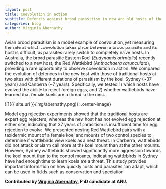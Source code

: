 ```yaml
---
layout: post
title: Coevolution in action
subtitle: Defences against brood parasitism in new and old hosts of the eastern koel
categories: blog
author: Virginia Abernathy
---
```

Avian brood parasitism is a model example of coevolution, yet measuring the rate at which coevolution takes place between a brood parasite and its host is difficult, as parasites rarely switch to completely naïve hosts. In Australia, the brood parasitic Eastern Koel (_Eudynamis orientalis_) recently switched to a new host, the Red Wattlebird (_Anthochaera carunculata_), providing a rare opportunity to observe coevolution in action. We compared the evolution of defences in the new host with those of traditional hosts at two sites with different durations of parasitism by the koel: Sydney (~37 years) and Canberra (~7 years). Specifically, we tested 1) which hosts have evolved the ability to reject foreign eggs, and 2) whether wattlebirds have learned that female koels are a threat to the nest.

![]({{ site.url }}/img/abernathy.png){: .center-image}
<span class="caption text-muted"></span>

Model egg rejection experiments showed that the traditional hosts are expert egg rejecters, whereas the new host has not evolved egg rejection at either site, indicating that 37 years of parasitism is insufficient time for egg rejection to evolve. We presented nesting Red Wattlebird pairs with a taxidermic mount of a female koel and mounts of two control species to determine if wattlebirds view koels as a nest threat. In Canberra, wattlebirds did not attack or alarm call more at the koel mount than at the other mounts. However, Sydney wattlebirds showed significantly more aggression towards the koel mount than to the control mounts, indicating wattlebirds in Sydney have had enough time to learn koels are a threat. This study provides important information on how quickly hosts and parasites can adapt, which can be used in fields such as conservation and speciation.

**Contributed by [Virginia Abernathy](http://biology.anu.edu.au/people/virginia-abernathy), PhD candidate at ANU.**
